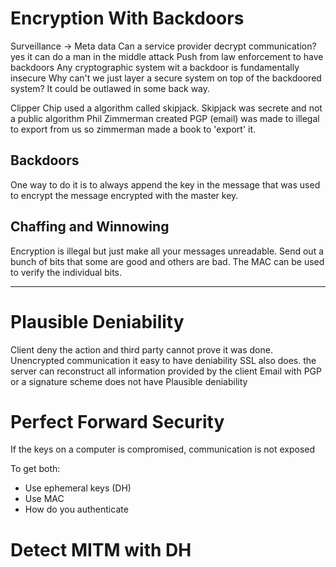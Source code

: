 # Encryption With Backdoors
Surveillance -> Meta data
Can a service provider decrypt communication? yes it can do a man in the middle attack
Push from law enforcement to have backdoors
Any cryptographic system wit a backdoor is fundamentally insecure
Why can't we just layer a secure system on top of the backdoored system? It could be outlawed in some back way.

Clipper Chip
used a algorithm called skipjack. Skipjack was secrete and not a public algorithm
Phil Zimmerman created PGP (email) was made to illegal to export from us so zimmerman made a book to 'export' it.

## Backdoors
One way to do it is to always append the key in the message that was used to encrypt the message encrypted with the master key.

## Chaffing and Winnowing
Encryption is illegal but just make all your messages unreadable. Send out a bunch of bits that some are good and others are bad. The MAC can be used to verify the individual bits.

----------
# Plausible Deniability
Client deny the action and third party cannot prove it was done.
Unencrypted communication it easy to have deniability
SSL also does. the server can reconstruct all information provided by the client
Email with PGP or a signature scheme does not have Plausible deniability
# Perfect Forward Security
If the keys on a computer is compromised, communication is not exposed

To get both:
- Use ephemeral keys (DH)
- Use MAC
- How do you authenticate
# Detect MITM with DH
